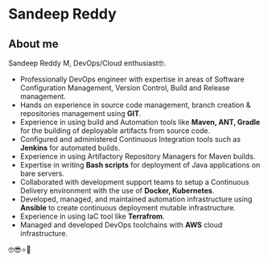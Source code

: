# Sandeep Reddy

## About me

Sandeep Reddy M, DevOps/Cloud enthusiast🤓.

- Professionally DevOps engineer with expertise in areas of Software Configuration Management, Version Control, Build and Release management.
- Hands on experience in source code management, branch creation & repositories management using **GIT**.
- Experience in using build and Automation tools like **Maven, ANT, Gradle** for the building of deployable artifacts from source code. 
- Configured and administered Continuous Integration tools such as **Jenkins** for automated builds.
- Experience in using Artifactory Repository Managers for Maven builds. 
- Expertise in writing **Bash scripts** for deployment of Java applications on bare servers. 
- Collaborated with development support teams to setup a Continuous Delivery environment with the use of **Docker, Kubernetes**.
- Developed, managed, and maintained automation infrastructure using **Ansible** to create continuous deployment mutable infrastructure.
- Experience in using IaC tool like **Terrafrom**.
- Managed and developed DevOps toolchains with **AWS** cloud infrastructure.

🤓😎⭐🌟
